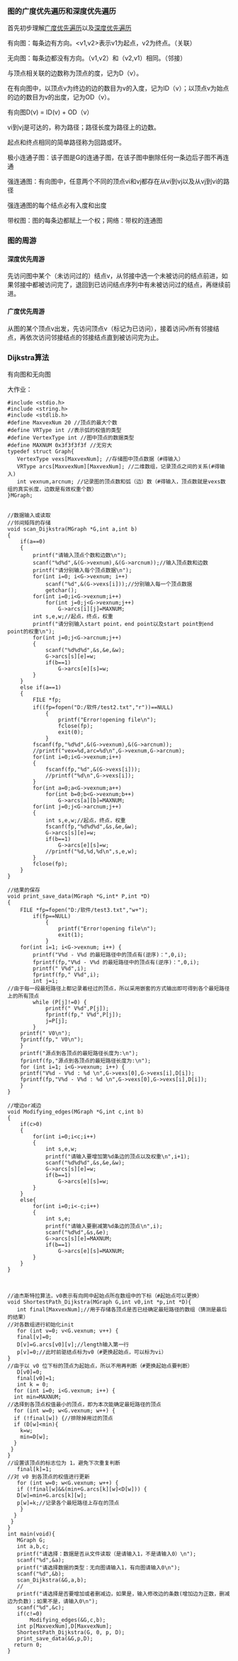 ### 图的广度优先遍历和深度优先遍历

首先初步理解[广度优先遍历](https://blog.csdn.net/zhang2gongzi/article/details/122227644)以及[深度优先遍历](https://blog.csdn.net/qq_42024195/article/details/88350544)

有向图：每条边有方向。<v1,v2>表示v1为起点，v2为终点。（关联）

无向图：每条边都没有方向。（v1,v2）和（v2,v1）相同。（邻接）

与顶点相关联的边数称为顶点的度，记为D（v）。

在有向图中，以顶点v为终边的边的数目为v的入度，记为ID（v）；以顶点v为始点的边的数目为v的出度，记为OD（v）。

有向图D(v) = ID(v) + OD（v）

vi到vj是可达的，称为路径；路径长度为路径上的边数。

起点和终点相同的简单路径称为回路或环。

极小连通子图：该子图是G的连通子图，在该子图中删除任何一条边后子图不再连通

强连通图：有向图中，任意两个不同的顶点vi和vj都存在从vi到vj以及从vj到vi的路径

强连通图的每个结点必有入度和出度

带权图：图的每条边都赋上一个权；网络：带权的连通图

### 图的周游

#### 深度优先周游

先访问图中某个（未访问过的）结点v，从邻接中选一个未被访问的结点前进，如果邻接中都被访问完了，退回到已访问结点序列中有未被访问过的结点，再继续前进。

#### 广度优先周游

从图的某个顶点v出发，先访问顶点v（标记为已访问），接着访问v所有邻接结点，再依次访问邻接结点的邻接结点直到被访问完为止。

### Dijkstra算法

有向图和无向图

大作业：

```
#include <stdio.h>
#include <string.h>
#include <stdlib.h>
#define MaxvexNum 20 //顶点的最大个数
#define VRType int //表示弧的权值的类型
#define VertexType int //图中顶点的数据类型
#define MAXNUM 0x3f3f3f3f //无穷大
typedef struct Graph{
   VertexType vexs[MaxvexNum]; //存储图中顶点数据（#得输入） 
   VRType arcs[MaxvexNum][MaxvexNum]; //二维数组，记录顶点之间的关系(#得输入)
   int vexnum,arcnum; //记录图的顶点数和弧（边）数（#得输入，顶点数就是vexs数组的真实长度，边数是有效权重个数） 
}MGraph;


//数据输入或读取
//邻间矩阵的存储
void scan_Dijkstra(MGraph *G,int a,int b)
{
	if(a==0)
	{
		printf("请输入顶点个数和边数\n");
		scanf("%d%d",&(G->vexnum),&(G->arcnum));//输入顶点数和边数
		printf("请分别输入每个顶点数据\n");
 		for(int i=0; i<G->vexnum; i++)
  			scanf("%d",&(G->vexs[i]));//分别输入每一个顶点数据
  			getchar();
		for(int i=0;i<G->vexnum;i++)
			for(int j=0;j<G->vexnum;j++)
  				G->arcs[i][j]=MAXNUM;
  		int s,e,w;//起点，终点，权重
		printf("请分别输入start point，end point以及start point到end point的权重\n");	
  		for(int j=0;j<G->arcnum;j++)
		{
			scanf("%d%d%d",&s,&e,&w);
			G->arcs[s][e]=w;
			if(b==1)
				G->arcs[e][s]=w;
		}
	}
	else if(a==1)
	{
		FILE *fp;
		if((fp=fopen("D:/软件/test2.txt","r"))==NULL)
			{
				printf("Error!opening file\n");
				fclose(fp);
				exit(0);
			}
		fscanf(fp,"%d%d",&(G->vexnum),&(G->arcnum));
		//printf("vex=%d,arc=%d\n",G->vexnum,G->arcnum);
		for(int i=0;i<G->vexnum;i++)
		{
			fscanf(fp,"%d",&(G->vexs[i]));
			//printf("%d\n",G->vexs[i]);
		}
		for(int a=0;a<G->vexnum;a++)
			for(int b=0;b<G->vexnum;b++)
  				G->arcs[a][b]=MAXNUM;
		for(int j=0;j<G->arcnum;j++)
		{
			int s,e,w;//起点，终点，权重
			fscanf(fp,"%d%d%d",&s,&e,&w);
			G->arcs[s][e]=w;
			if(b==1)
				G->arcs[e][s]=w;
			//printf("%d,%d,%d\n",s,e,w);
		}
		fclose(fp);
	}
}

//结果的保存
void print_save_data(MGraph *G,int* P,int *D)
{
	FILE *fp=fopen("D:/软件/test3.txt","w+");
		if(fp==NULL)
			{
				printf("Error!opening file\n");
				exit(1);
			}
	for(int i=1; i<G->vexnum; i++) {
   		printf("V%d - V%d 的最短路径中的顶点有(逆序)：",0,i);
   		fprintf(fp,"V%d - V%d 的最短路径中的顶点有(逆序)：",0,i);
   		printf(" V%d",i);
   		fprintf(fp," V%d",i);
   		int j=i;
//由于每一段最短路径上都记录着经过的顶点，所以采用嵌套的方式输出即可得到各个最短路径上的所有顶点
   		while (P[j]!=0) {
   			printf(" V%d",P[j]);
   			fprintf(fp," V%d",P[j]);
   			j=P[j];
  		}
	printf(" V0\n");
	fprintf(fp," V0\n");
   	}
   	printf("源点到各顶点的最短路径长度为:\n");
   	fprintf(fp,"源点到各顶点的最短路径长度为:\n");
   	for (int i=1; i<G->vexnum; i++) {
   	printf("V%d - V%d : %d \n",G->vexs[0],G->vexs[i],D[i]);
   	fprintf(fp,"V%d - V%d : %d \n",G->vexs[0],G->vexs[i],D[i]);
  	}
}

//增边or减边 
void Modifying_edges(MGraph *G,int c,int b)
{
	if(c>0)
	{
		for(int i=0;i<c;i++)
		{
			int s,e,w;
			printf("请输入要增加第%d条边的顶点以及权重\n",i+1);
			scanf("%d%d%d",&s,&e,&w);
			G->arcs[s][e]=w;
			if(b==1)
				G->arcs[e][s]=w;
		}
	}
	else{
		for(int i=0;i<-c;i++)
		{
			int s,e;
			printf("请输入要删减第%d条边的顶点\n",i);
			scanf("%d%d",&s,&e);
			G->arcs[s][e]=MAXNUM;
			if(b==1)
				G->arcs[e][s]=MAXNUM;
		}
	}
}



//迪杰斯特拉算法，v0表示有向网中起始点所在数组中的下标（#起始点可以更换）
void ShortestPath_Dijkstra(MGraph G,int v0,int *p,int *D){
   int final[MaxvexNum];//用于存储各顶点是否已经确定最短路径的数组（猜测是最后的结果） 
//对各数组进行初始化init
   for (int v=0; v<G.vexnum; v++) {
   final[v]=0;
   D[v]=G.arcs[v0][v];//length输入第一行 
   p[v]=0;//此时前驱结点标为v0（#更换起始点，可以标为vi）
}
//由于以 v0 位下标的顶点为起始点，所以不用再判断（#更换起始点要判断）
   D[v0]=0;
   final[v0]=1;
   int k = 0;
  for (int i=0; i<G.vexnum; i++) {
  int min=MAXNUM;
//选择到各顶点权值最小的顶点，即为本次能确定最短路径的顶点
  for (int w=0; w<G.vexnum; w++) {
  if (!final[w]) {//排除掉用过的顶点 
  if (D[w]<min){
  	k=w;
  	min=D[w];
  }
 }
}
//设置该顶点的标志位为 1，避免下次重复判断
   final[k]=1;
//对 v0 到各顶点的权值进行更新
   for (int w=0; w<G.vexnum; w++) {
   if (!final[w]&&(min+G.arcs[k][w]<D[w])) {
   D[w]=min+G.arcs[k][w];
   p[w]=k;//记录各个最短路径上存在的顶点
    }
  }
 }
}
int main(void){
   MGraph G;
   int a,b,c;
   printf("请选择：数据是否从文件读取（是请输入1，不是请输入0）\n");
   scanf("%d",&a);
   printf("请选择数据的类型：无向图请输入1，有向图请输入0\n");
   scanf("%d",&b);
   scan_Dijkstra(&G,a,b);
   //
   printf("请选择是否要增加或者删减边，如果是，输入修改边的条数(增加边为正数，删减边为负数)；如果不是，请输入0\n");
   scanf("%d",&c);
   if(c!=0)
   	   Modifying_edges(&G,c,b);
   int p[MaxvexNum],D[MaxvexNum];
   ShortestPath_Dijkstra(G, 0, p, D);
   print_save_data(&G,p,D);
  return 0;
}
```

